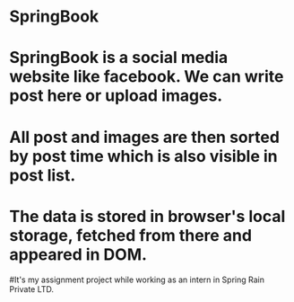 # SpringBook
# SpringBook is a social media website like facebook. We can write post here or upload images. 
# All post and images are then sorted by post time which is also visible in post list. 
# The data is stored in browser's local storage, fetched from there and appeared in DOM. 
#It's my assignment project while working as an intern in Spring Rain Private LTD.
